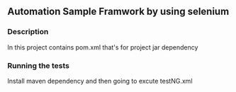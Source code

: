 ## Automation Sample Framwork by using selenium 

### Description
In this project contains pom.xml that's for project jar dependency 

### Running the tests

Install maven dependency and then going to excute testNG.xml
